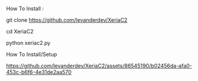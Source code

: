 How To Install : 

git clone https://github.com/levanderdev/XeriaC2

cd XeriaC2

python xeriac2.py

How To Install/Setup

https://github.com/levanderdev/XeriaC2/assets/86545190/b02456da-afa0-453c-b6f6-4e31de2aa570
